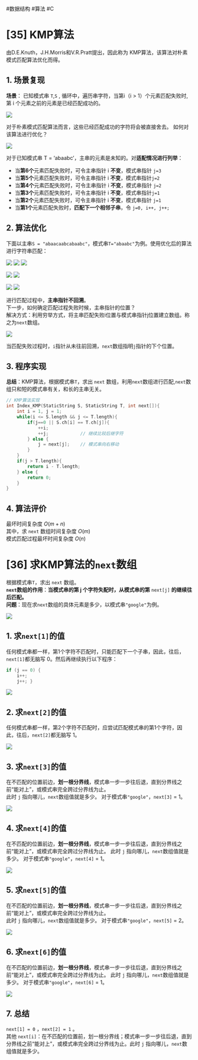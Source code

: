 #数据结构  #算法  #C 

# [35]   KMP算法
由D.E.Knuth，J.H.Morris和V.R.Pratt提出，因此称为 KMP算法，该算法对朴素模式匹配算法优化而得。
## 1. 场景复现
**场景**：
已知模式串 `T`,`S` , 循环中，遍历串字符，当第i（i > 1）个元素匹配失败时,第 i 个元素之前的元素是已经匹配成功的。

![](img/Ch04%20串/11%20子串匹配%20匹配失败.jpg)

对于朴素模式匹配算法而言，这些已经匹配成功的字符将会被直接舍去。
如何对该算法进行优化？

![](img/Ch04%20串/46%20模式匹配算法优化.png)

对于已知模式串 T = ‘abaabc’，主串的元素是未知的。对**适配情况进行列举**： 
- 当**第6个**元素匹配失败时，可令主串指针 i **不变**，模式串指针 `j=3` 
- 当**第5个**元素匹配失败时，可令主串指针 i **不变**，模式串指针`j=2` 
- 当**第4个**元素匹配失败时，可令主串指针 i **不变**，模式串指针 `j=2` 
- 当**第3个**元素匹配失败时，可令主串指针 i **不变**，模式串指针`j=1` 
- 当**第2个**元素匹配失败时，可令主串指针 i **不变**，模式串指针 `j=1` 
- 当**第1个**元素匹配失败时，**匹配下⼀个相邻⼦串**，令 `j=0, i++, j++;`

## 2. 算法优化
下面以主串`S = "abaacaabcabaabc"`，模式串`T="abaabc"`为例。使用优化后的算法进行字符串匹配：

![](img/Ch04%20串/47%20KMP优化1.png)
![](img/Ch04%20串/48%20KMP优化2.png)
![](img/Ch04%20串/49%20KMP优化3.png)

![](img/Ch04%20串/50%20KMP优化4.png)
![](img/Ch04%20串/51%20KMP优化5.png)

![](img/Ch04%20串/52%20KMP优化6.png)
![](img/Ch04%20串/53%20KMP优化7.png)

进行匹配过程中，**主串指针不回溯**。  
下一步，如何确定匹配过程失败时候，主串指针的位置？  
解决方式：利用穷举方式，将主串匹配失败i位置与模式串指针j位置建立数组。称之为`next`数组。

![](img/Ch04%20串/54%20next数组.png)

当匹配失败过程时，`i`指针从未往前回溯，`next`数组指明`j`指针的下个位置。

## 3. 程序实现
**总结**：KMP算法，根据模式串`T`，求出 `next` 数组，利⽤`next`数组进⾏匹配,`next`数组只和短的模式串有关，和⻓的主串⽆关。

```c
// KMP算法实现
int Index_KMP(StaticString S, StaticString T, int next[]){
    int i = 1, j = 1;
    while(i <= S.length && j <= T.length){
        if(j==0 || S.ch[i] == T.ch[j]){
            ++i;
            ++j;            // 继续比较后继字符
        } else {
            j = next[j];    // 模式串向右移动
        }
    }
    if(j > T.length){
        return i - T.length;
    } else {
        return 0;
    }
}
```
## 4. 算法评价
最坏时间复杂度 $O(m + n)$  
其中，求 `next` 数组时间复杂度 $O(m)$  
模式匹配过程最坏时间复杂度 $O(n)$  

# [36] 求KMP算法的`next`数组
根据模式串`T`，求出 `next` 数组。  
**`next`数组的作⽤**：**当模式串的第 j 个字符失配时，从模式串的第** `next[j]` **的继续往后匹配。**  
**问题**：现在求`next`数组的具体元素是多少，以模式串`"google"`为例。

![](img/Ch04%20串/55%20求next数组.png)

## 1. 求`next[1]`的值
任何模式串都⼀样，第1个字符不匹配时，只能匹配下⼀个⼦串，因此，往后，`next[1]`都⽆脑写 0。然后再继续执行以下程序：
```c
if (j == 0) { 
    i++; 
    j++; }
```

![](img/Ch04%20串/56%20next[1].png)

## 2. 求`next[2]`的值
任何模式串都⼀样，第2个字符不匹配时，应尝试匹配模式串的第1个字符，因此，往后，`next[2]`都⽆脑写 1。

![](img/Ch04%20串/57%20next[2].png)

## 3. 求`next[3]`的值
在不匹配的位置前边，**划⼀根分界线**，模式串⼀步⼀步往后退，直到分界线之前“能对上”，或模式串完全跨过分界线为⽌。   
此时 `j` 指向哪⼉，`next`数组值就是多少。
对于模式串`"google"`，`next[3]` = 1。

![](img/Ch04%20串/58%20next[3].png)

## 4. 求`next[4]`的值
在不匹配的位置前边，**划⼀根分界线**，模式串⼀步⼀步往后退，直到分界线之前“能对上”，或模式串完全跨过分界线为⽌。 
此时 `j` 指向哪⼉，`next`数组值就是多少。
对于模式串`"google"`，`next[4]` = 1。

![](img/Ch04%20串/59%20next[4].png)

## 5. 求`next[5]`的值
在不匹配的位置前边，**划⼀根分界线**，模式串⼀步⼀步往后退，直到分界线之前“能对上”，或模式串完全跨过分界线为⽌。   
此时 `j` 指向哪⼉，`next`数组值就是多少。
对于模式串`"google"`，`next[5]` = 2。

![](img/Ch04%20串/60%20next[5].png)

## 6. 求`next[6]`的值
在不匹配的位置前边，**划⼀根分界线**，模式串⼀步⼀步往后退，直到分界线之前“能对上”，或模式串完全跨过分界线为⽌。 
此时 `j` 指向哪⼉，`next`数组值就是多少。
对于模式串`"google"`，`next[6]` = 1。

![](img/Ch04%20串/61%20next[6].png)

## 7. 总结
`next[1] = 0` ，`next[2] = 1` 。   
其他 `next[i]`：在不匹配的位置前，划⼀根分界线；模式串⼀步⼀步往后退，直到分界线之前“能对上”，或模式串完全跨过分界线为止。此时 `j` 指向哪⼉，`next`数组值就是多少。